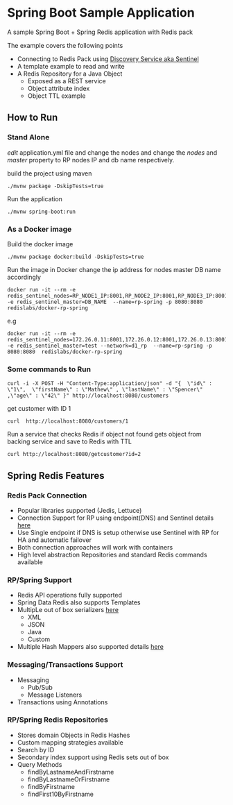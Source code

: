 

# Spring Boot Sample Application

A sample Spring Boot + Spring Redis application with Redis pack

The example covers the following points

* Connecting to Redis Pack using [Discovery Service aka Sentinel](https://redislabs.com/redis-enterprise-documentation/concepts-architecture/concepts/discovery-service/)
* A template example to read and write
* A Redis Repository for a Java Object
    * Exposed as a REST service
    * Object attribute index
    * Object TTL example

## How to Run
### Stand Alone

*edit* application.yml file and change the nodes and change the *nodes* and *master* property to RP nodes IP and db name respectively.

build the project using maven
```
./mvnw package -DskipTests=true
```
Run the application
```
./mvnw spring-boot:run
```

### As a Docker image

Build the docker image
```
./mvnw package docker:build -DskipTests=true
```
Run the image in Docker change the ip address for nodes master DB name accordingly
```
docker run -it --rm -e redis_sentinel_nodes=RP_NODE1_IP:8001,RP_NODE2_IP:8001,RP_NODE3_IP:8001 -e redis_sentinel_master=DB_NAME  --name=rp-spring -p 8080:8080  redislabs/docker-rp-spring
```
e.g 
```
docker run -it --rm -e redis_sentinel_nodes=172.26.0.11:8001,172.26.0.12:8001,172.26.0.13:8001 -e redis_sentinel_master=test --network=d1_rp  --name=rp-spring -p 8080:8080  redislabs/docker-rp-spring
```

### Some commands to Run

```
curl -i -X POST -H "Content-Type:application/json" -d "{  \"id\" : \"1\",  \"firstName\" : \"Mathew\" , \"lastName\" : \"Spencer\" ,\"age\" : \"42\" }" http://localhost:8080/customers
```
get  customer with ID 1
```
curl  http://localhost:8080/customers/1
```
Run a service that checks Redis if object not found gets object from backing service and save to Redis with TTL
```
curl http://localhost:8080/getcustomer?id=2
```

## Spring Redis Features

### Redis Pack Connection
* Popular libraries supported (Jedis, Lettuce)
* Connection Support for RP using endpoint(DNS) and Sentinel details [here](http://docs.spring.io/spring-data/redis/docs/current/reference/html/#redis:connectors)
* Use Single endpoint if DNS is setup otherwise use Sentinel with RP for HA and automatic failover
* Both connection approaches will work with containers
* High level abstraction Repositories and standard Redis commands available

### RP/Spring Support
* Redis API operations fully supported
* Spring Data Redis also supports Templates
* MultipLe out of box serializers [here](http://docs.spring.io/spring-data/redis/docs/current/reference/html/#redis:serializer)
    * XML
    * JSON
    * Java
    * Custom
* Multiple Hash Mappers also supported details [here](http://docs.spring.io/spring-data/redis/docs/current/reference/html/#redis.hashmappers.root)


### Messaging/Transactions Support
* Messaging
    * Pub/Sub
    * Message Listeners
* Transactions using Annotations

### RP/Spring Redis Repositories
* Stores domain Objects in Redis Hashes
* Custom mapping strategies available
* Search by ID
* Secondary index support using Redis sets out of box
* Query Methods
    * findByLastnameAndFirstname
    * findByLastnameOrFirstname
    * findByFirstname
    * findFirst10ByFirstname




